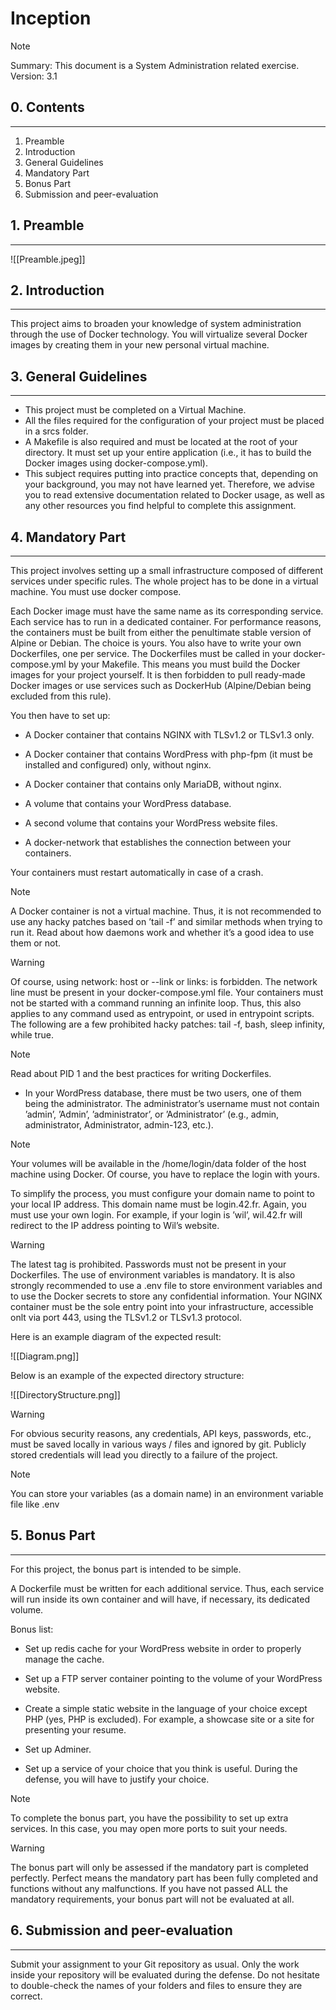 # Inception

> [!Note]
> Summary: This document is a System Administration related exercise.
> Version: 3.1

## 0. Contents
---

1. Preamble
2. Introduction
3. General Guidelines
4. Mandatory Part
5. Bonus Part
6. Submission and peer-evaluation

## 1. Preamble
---

![[Preamble.jpeg]]

## 2. Introduction
---

This project aims to broaden your knowledge of system administration through the use of Docker technology. You will virtualize several Docker images by creating them in your new personal virtual machine.

## 3. General Guidelines
---

- This project must be completed on a Virtual Machine.
- All the files required for the configuration of your project must be placed in a srcs folder.
- A Makefile is also required and must be located at the root of your directory. It must set up your entire application (i.e., it has to build the Docker images using docker-compose.yml).
- This subject requires putting into practice concepts that, depending on your background, you may not have learned yet. Therefore, we advise you to read extensive documentation related to Docker usage, as well as any other resources you find helpful to complete this assignment.

## 4. Mandatory Part
---

This project involves setting up a small infrastructure composed of different services under specific rules. The whole project has to be done in a virtual machine. You must use docker compose.

Each Docker image must have the same name as its corresponding service.
Each service has to run in a dedicated container.
For performance reasons, the containers must be built from either the penultimate stable version of Alpine or Debian. The choice is yours.
You also have to write your own Dockerfiles, one per service. The Dockerfiles must be called in your docker-compose.yml by your Makefile.
This means you must build the Docker images for your project yourself. It is then forbidden to pull ready-made Docker images or use services such as DockerHub (Alpine/Debian being excluded from this rule).

You then have to set up:

- A Docker container that contains NGINX with TLSv1.2 or TLSv1.3 only.

- A Docker container that contains WordPress with php-fpm (it must be installed and configured) only, without nginx.

- A Docker container that contains only MariaDB, without nginx.

- A volume that contains your WordPress database.

- A second volume that contains your WordPress website files.

- A docker-network that establishes the connection between your containers.

Your containers must restart automatically in case of a crash.

>[!note] 
>A Docker container is not a virtual machine. Thus, it is not recommended to use any hacky patches based on ’tail -f’ and similar methods when trying to run it. Read about how daemons work and whether it’s a good idea to use them or not.

>[!warning]
>Of course, using network: host or --link or links: is forbidden. The network line must be present in your docker-compose.yml file. Your containers must not be started with a command running an infinite loop. Thus, this also applies to any command used as entrypoint, or used in entrypoint scripts. The following are a few prohibited hacky patches: tail -f, bash, sleep infinity, while true.

>[!note]
>Read about PID 1 and the best practices for writing Dockerfiles.

- In your WordPress database, there must be two users, one of them being the administrator. The administrator’s username must not contain ’admin’, ’Admin’, ’administrator’, or ’Administrator’ (e.g., admin, administrator, Administrator, admin-123, etc.).

>[!note]
>Your volumes will be available in the /home/login/data folder of the host machine using Docker. Of course, you have to replace the login with yours.

To simplify the process, you must configure your domain name to point to your local IP address.
This domain name must be login.42.fr. Again, you must use your own login.
For example, if your login is ’wil’, wil.42.fr will redirect to the IP address pointing to Wil’s website.

>[!warning] 
>The latest tag is prohibited.
Passwords must not be present in your Dockerfiles.
The use of environment variables is mandatory.
It is also strongly recommended to use a .env file to store environment variables and to use the Docker secrets to store any confidential information.
Your NGINX container must be the sole entry point into your infrastructure, accessible onlt via port 443, using the TLSv1.2 or TLSv1.3 protocol.

Here is an example diagram of the expected result:

![[Diagram.png]]

Below is an example of the expected directory structure:

![[DirectoryStructure.png]]

>[!warning] 
>For obvious security reasons, any credentials, API keys, passwords, etc., must be saved locally in various ways / files and ignored by git. Publicly stored credentials will lead you directly to a failure of the project.

>[!note] 
>You can store your variables (as a domain name) in an environment variable file like .env

## 5. Bonus Part
---

For this project, the bonus part is intended to be simple.

A Dockerfile must be written for each additional service. Thus, each service will run inside its own container and will have, if necessary, its dedicated volume.

Bonus list:

- Set up redis cache for your WordPress website in order to properly manage the cache.

- Set up a FTP server container pointing to the volume of your WordPress website.

- Create a simple static website in the language of your choice except PHP (yes, PHP is excluded). For example, a showcase site or a site for presenting your resume.

- Set up Adminer.

- Set up a service of your choice that you think is useful. During the defense, you will have to justify your choice.

>[!note] 
>To complete the bonus part, you have the possibility to set up extra services. In this case, you may open more ports to suit your needs.

>[!warning] 
>The bonus part will only be assessed if the mandatory part is completed perfectly. Perfect means the mandatory part has been fully completed and functions without any malfunctions. If you have not passed ALL the mandatory requirements, your bonus part will not be evaluated at all.

## 6. Submission and peer-evaluation
---

Submit your assignment to your Git repository as usual. Only the work inside your repository will be evaluated during the defense. Do not hesitate to double-check the names of your folders and files to ensure they are correct.
